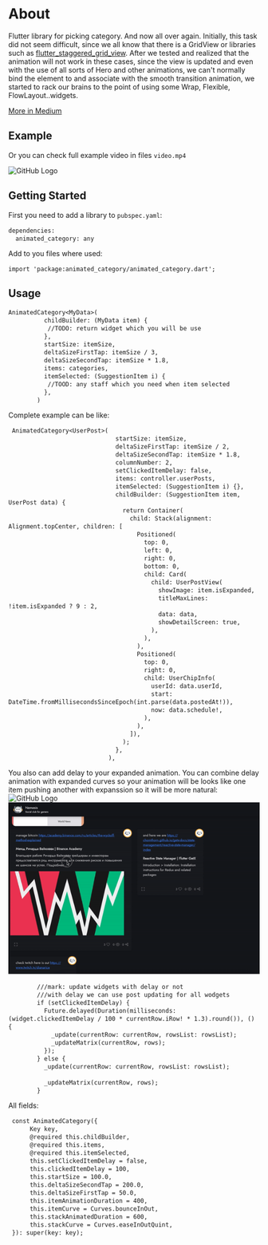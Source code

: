 # About
Flutter library for picking category. And now all over again. Initially, this task did not seem difficult, since we all know that there is a GridView or libraries such as [flutter_staggered_grid_view](https://pub.dartlang.org/packages/flutter_staggered_grid_view). After we tested and realized that the animation will not work in these cases, since the view is updated and even with the use of all sorts of Hero and other animations, we can't normally bind the element to and associate with the smooth transition animation, we started to rack our brains to the point of using some Wrap, Flexible, FlowLayout..widgets.

[More in Medium](https://followthemoney1.medium.com/how-to-make-a-complex-category-picker-animation-on-flutter-a3d01ea1961b)

## Example
Or you can check full example video in files ```video.mp4```


![GitHub Logo](file://gif.gif?raw=true)

## Getting Started

First you need to add a library to `pubspec.yaml`:
```
dependencies:
  animated_category: any
```

Add to you files where used:
```
import 'package:animated_category/animated_category.dart';
```


## Usage

```
AnimatedCategory<MyData>(
          childBuilder: (MyData item) {
           //TODO: return widget which you will be use
          },
          startSize: itemSize,
          deltaSizeFirstTap: itemSize / 3,
          deltaSizeSecondTap: itemSize * 1.8,
          items: categories,
          itemSelected: (SuggestionItem i) {
           //TOOD: any staff which you need when item selected
          },
        )
```
Complete example can be like:
```
 AnimatedCategory<UserPost>(
                              startSize: itemSize,
                              deltaSizeFirstTap: itemSize / 2,
                              deltaSizeSecondTap: itemSize * 1.8,
                              columnNumber: 2,
                              setClickedItemDelay: false,
                              items: controller.userPosts,
                              itemSelected: (SuggestionItem i) {},
                              childBuilder: (SuggestionItem item, UserPost data) {
                                return Container(
                                  child: Stack(alignment: Alignment.topCenter, children: [
                                    Positioned(
                                      top: 0,
                                      left: 0,
                                      right: 0,
                                      bottom: 0,
                                      child: Card(
                                        child: UserPostView(
                                          showImage: item.isExpanded,
                                          titleMaxLines: !item.isExpanded ? 9 : 2,
                                          data: data,
                                          showDetailScreen: true,
                                        ),
                                      ),
                                    ),
                                    Positioned(
                                      top: 0,
                                      right: 0,
                                      child: UserChipInfo(
                                        userId: data.userId,
                                        start: DateTime.fromMillisecondsSinceEpoch(int.parse(data.postedAt!)),
                                        now: data.schedule!,
                                      ),
                                    ),
                                  ]),
                                );
                              },
                            ),
```

You also can add delay to your expanded animation. You can combine delay animation with expanded curves so your animation will be looks like one item pushing another with expanssion so it will be more natural:
![GitHub Logo](gif2.gif?raw=true)
![GitHub Logo](gif3.gif?raw=true)


```
        ///mark: update widgets with delay or not
        ///with delay we can use post updating for all wodgets
        if (setClickedItemDelay) {
          Future.delayed(Duration(milliseconds: (widget.clickedItemDelay / 100 * currentRow.iRow! * 1.3).round()), () {
            _update(currentRow: currentRow, rowsList: rowsList);
            _updateMatrix(currentRow, rows);
          });
        } else {
          _update(currentRow: currentRow, rowsList: rowsList);

          _updateMatrix(currentRow, rows);
        }
```

All fields:
```
 const AnimatedCategory({
      Key key,
      @required this.childBuilder,
      @required this.items,
      @required this.itemSelected,
      this.setClickedItemDelay = false,
      this.clickedItemDelay = 100,
      this.startSize = 100.0,
      this.deltaSizeSecondTap = 200.0,
      this.deltaSizeFirstTap = 50.0,
      this.itemAnimationDuration = 400,
      this.itemCurve = Curves.bounceInOut,
      this.stackAnimatedDuration = 600,
      this.stackCurve = Curves.easeInOutQuint,
 }): super(key: key);
```
